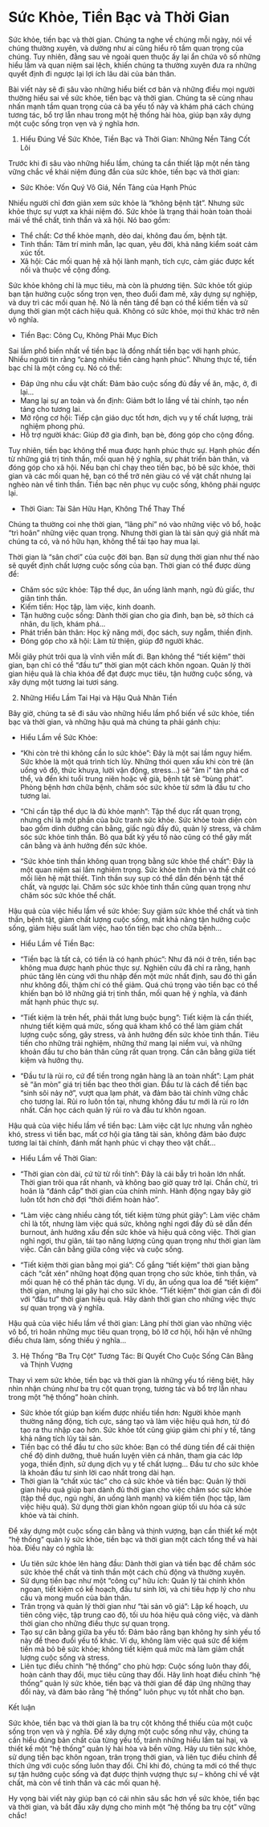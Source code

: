 # Sức Khỏe, Tiền Bạc và Thời Gian

Sức khỏe, tiền bạc và thời gian. Chúng ta nghe về chúng mỗi ngày, nói về chúng thường xuyên, và dường như ai cũng hiểu rõ tầm quan trọng của chúng. Tuy nhiên, đằng sau vẻ ngoài quen thuộc ấy lại ẩn chứa vô số những hiểu lầm và quan niệm sai lệch, khiến chúng ta thường xuyên đưa ra những quyết định đi ngược lại lợi ích lâu dài của bản thân.

Bài viết này sẽ đi sâu vào những hiểu biết cơ bản và những điều mọi người thường hiểu sai về sức khỏe, tiền bạc và thời gian. Chúng ta sẽ cùng nhau nhấn mạnh tầm quan trọng của cả ba yếu tố này và khám phá cách chúng tương tác, bổ trợ lẫn nhau trong một hệ thống hài hòa, giúp bạn xây dựng một cuộc sống trọn vẹn và ý nghĩa hơn.

1. Hiểu Đúng Về Sức Khỏe, Tiền Bạc và Thời Gian: Những Nền Tảng Cốt Lõi

Trước khi đi sâu vào những hiểu lầm, chúng ta cần thiết lập một nền tảng vững chắc về khái niệm đúng đắn của sức khỏe, tiền bạc và thời gian:

*  Sức Khỏe: Vốn Quý Vô Giá, Nền Tảng của Hạnh Phúc

Nhiều người chỉ đơn giản xem sức khỏe là “không bệnh tật”. Nhưng sức khỏe thực sự vượt xa khái niệm đó. Sức khỏe là trạng thái hoàn toàn thoải mái về thể chất, tinh thần và xã hội. Nó bao gồm:

*  Thể chất: Cơ thể khỏe mạnh, dẻo dai, không đau ốm, bệnh tật.
*  Tinh thần: Tâm trí minh mẫn, lạc quan, yêu đời, khả năng kiểm soát cảm xúc tốt.
*  Xã hội: Các mối quan hệ xã hội lành mạnh, tích cực, cảm giác được kết nối và thuộc về cộng đồng.

Sức khỏe không chỉ là mục tiêu, mà còn là phương tiện. Sức khỏe tốt giúp bạn tận hưởng cuộc sống trọn vẹn, theo đuổi đam mê, xây dựng sự nghiệp, và duy trì các mối quan hệ. Nó là nền tảng để bạn có thể kiếm tiền và sử dụng thời gian một cách hiệu quả. Không có sức khỏe, mọi thứ khác trở nên vô nghĩa.

*  Tiền Bạc: Công Cụ, Không Phải Mục Đích

Sai lầm phổ biến nhất về tiền bạc là đồng nhất tiền bạc với hạnh phúc. Nhiều người tin rằng “càng nhiều tiền càng hạnh phúc”. Nhưng thực tế, tiền bạc chỉ là một công cụ. Nó có thể:

*  Đáp ứng nhu cầu vật chất: Đảm bảo cuộc sống đủ đầy về ăn, mặc, ở, đi lại...
*  Mang lại sự an toàn và ổn định: Giảm bớt lo lắng về tài chính, tạo nền tảng cho tương lai.
*  Mở rộng cơ hội: Tiếp cận giáo dục tốt hơn, dịch vụ y tế chất lượng, trải nghiệm phong phú.
*  Hỗ trợ người khác: Giúp đỡ gia đình, bạn bè, đóng góp cho cộng đồng.

Tuy nhiên, tiền bạc không thể mua được hạnh phúc thực sự. Hạnh phúc đến từ những giá trị tinh thần, mối quan hệ ý nghĩa, sự phát triển bản thân, và đóng góp cho xã hội. Nếu bạn chỉ chạy theo tiền bạc, bỏ bê sức khỏe, thời gian và các mối quan hệ, bạn có thể trở nên giàu có về vật chất nhưng lại nghèo nàn về tinh thần. Tiền bạc nên phục vụ cuộc sống, không phải ngược lại.

*  Thời Gian: Tài Sản Hữu Hạn, Không Thể Thay Thế

Chúng ta thường coi nhẹ thời gian, “lãng phí” nó vào những việc vô bổ, hoặc “trì hoãn” những việc quan trọng. Nhưng thời gian là tài sản quý giá nhất mà chúng ta có, và nó hữu hạn, không thể tái tạo hay mua lại.

Thời gian là “sân chơi” của cuộc đời bạn. Bạn sử dụng thời gian như thế nào sẽ quyết định chất lượng cuộc sống của bạn. Thời gian có thể được dùng để:

*  Chăm sóc sức khỏe: Tập thể dục, ăn uống lành mạnh, ngủ đủ giấc, thư giãn tinh thần.
*  Kiếm tiền: Học tập, làm việc, kinh doanh.
*  Tận hưởng cuộc sống: Dành thời gian cho gia đình, bạn bè, sở thích cá nhân, du lịch, khám phá...
*  Phát triển bản thân: Học kỹ năng mới, đọc sách, suy ngẫm, thiền định.
*  Đóng góp cho xã hội: Làm từ thiện, giúp đỡ người khác.

Mỗi giây phút trôi qua là vĩnh viễn mất đi. Bạn không thể “tiết kiệm” thời gian, bạn chỉ có thể “đầu tư” thời gian một cách khôn ngoan. Quản lý thời gian hiệu quả là chìa khóa để đạt được mục tiêu, tận hưởng cuộc sống, và xây dựng một tương lai tươi sáng.

2. Những Hiểu Lầm Tai Hại và Hậu Quả Nhãn Tiền

Bây giờ, chúng ta sẽ đi sâu vào những hiểu lầm phổ biến về sức khỏe, tiền bạc và thời gian, và những hậu quả mà chúng ta phải gánh chịu:

*  Hiểu Lầm về Sức Khỏe:

*  “Khi còn trẻ thì không cần lo sức khỏe”: Đây là một sai lầm nguy hiểm. Sức khỏe là một quá trình tích lũy. Những thói quen xấu khi còn trẻ (ăn uống vô độ, thức khuya, lười vận động, stress...) sẽ “âm ỉ” tàn phá cơ thể, và đến khi tuổi trung niên hoặc về già, bệnh tật sẽ “bùng phát”. Phòng bệnh hơn chữa bệnh, chăm sóc sức khỏe từ sớm là đầu tư cho tương lai.
*  “Chỉ cần tập thể dục là đủ khỏe mạnh”: Tập thể dục rất quan trọng, nhưng chỉ là một phần của bức tranh sức khỏe. Sức khỏe toàn diện còn bao gồm dinh dưỡng cân bằng, giấc ngủ đầy đủ, quản lý stress, và chăm sóc sức khỏe tinh thần. Bỏ qua bất kỳ yếu tố nào cũng có thể gây mất cân bằng và ảnh hưởng đến sức khỏe.
*  “Sức khỏe tinh thần không quan trọng bằng sức khỏe thể chất”: Đây là một quan niệm sai lầm nghiêm trọng. Sức khỏe tinh thần và thể chất có mối liên hệ mật thiết. Tinh thần suy sụp có thể dẫn đến bệnh tật thể chất, và ngược lại. Chăm sóc sức khỏe tinh thần cũng quan trọng như chăm sóc sức khỏe thể chất.

Hậu quả của việc hiểu lầm về sức khỏe: Suy giảm sức khỏe thể chất và tinh thần, bệnh tật, giảm chất lượng cuộc sống, mất khả năng tận hưởng cuộc sống, giảm hiệu suất làm việc, hao tốn tiền bạc cho chữa bệnh...

*  Hiểu Lầm về Tiền Bạc:

*  “Tiền bạc là tất cả, có tiền là có hạnh phúc”: Như đã nói ở trên, tiền bạc không mua được hạnh phúc thực sự. Nghiên cứu đã chỉ ra rằng, hạnh phúc tăng lên cùng với thu nhập đến một mức nhất định, sau đó thì gần như không đổi, thậm chí có thể giảm. Quá chú trọng vào tiền bạc có thể khiến bạn bỏ lỡ những giá trị tinh thần, mối quan hệ ý nghĩa, và đánh mất hạnh phúc thực sự.
*  “Tiết kiệm là trên hết, phải thắt lưng buộc bụng”: Tiết kiệm là cần thiết, nhưng tiết kiệm quá mức, sống quá kham khổ có thể làm giảm chất lượng cuộc sống, gây stress, và ảnh hưởng đến sức khỏe tinh thần. Tiêu tiền cho những trải nghiệm, những thứ mang lại niềm vui, và những khoản đầu tư cho bản thân cũng rất quan trọng. Cần cân bằng giữa tiết kiệm và hưởng thụ.
*  “Đầu tư là rủi ro, cứ để tiền trong ngân hàng là an toàn nhất”: Lạm phát sẽ “ăn mòn” giá trị tiền bạc theo thời gian. Đầu tư là cách để tiền bạc “sinh sôi nảy nở”, vượt qua lạm phát, và đảm bảo tài chính vững chắc cho tương lai. Rủi ro luôn tồn tại, nhưng không đầu tư mới là rủi ro lớn nhất. Cần học cách quản lý rủi ro và đầu tư khôn ngoan.

Hậu quả của việc hiểu lầm về tiền bạc: Làm việc cật lực nhưng vẫn nghèo khó, stress vì tiền bạc, mất cơ hội gia tăng tài sản, không đảm bảo được tương lai tài chính, đánh mất hạnh phúc vì chạy theo vật chất...

*  Hiểu Lầm về Thời Gian:

*  “Thời gian còn dài, cứ từ từ rồi tính”: Đây là cái bẫy trì hoãn lớn nhất. Thời gian trôi qua rất nhanh, và không bao giờ quay trở lại. Chần chừ, trì hoãn là “đánh cắp” thời gian của chính mình. Hành động ngay bây giờ luôn tốt hơn chờ đợi “thời điểm hoàn hảo”.
*  “Làm việc càng nhiều càng tốt, tiết kiệm từng phút giây”: Làm việc chăm chỉ là tốt, nhưng làm việc quá sức, không nghỉ ngơi đầy đủ sẽ dẫn đến burnout, ảnh hưởng xấu đến sức khỏe và hiệu quả công việc. Thời gian nghỉ ngơi, thư giãn, tái tạo năng lượng cũng quan trọng như thời gian làm việc. Cần cân bằng giữa công việc và cuộc sống.
*  “Tiết kiệm thời gian bằng mọi giá”: Cố gắng “tiết kiệm” thời gian bằng cách “cắt xén” những hoạt động quan trọng cho sức khỏe, tinh thần, và mối quan hệ có thể phản tác dụng. Ví dụ, ăn uống qua loa để “tiết kiệm” thời gian, nhưng lại gây hại cho sức khỏe. “Tiết kiệm” thời gian cần đi đôi với “đầu tư” thời gian hiệu quả. Hãy dành thời gian cho những việc thực sự quan trọng và ý nghĩa.

Hậu quả của việc hiểu lầm về thời gian: Lãng phí thời gian vào những việc vô bổ, trì hoãn những mục tiêu quan trọng, bỏ lỡ cơ hội, hối hận về những điều chưa làm, sống thiếu ý nghĩa...

3. Hệ Thống “Ba Trụ Cột” Tương Tác: Bí Quyết Cho Cuộc Sống Cân Bằng và Thịnh Vượng

Thay vì xem sức khỏe, tiền bạc và thời gian là những yếu tố riêng biệt, hãy nhìn nhận chúng như ba trụ cột quan trọng, tương tác và bổ trợ lẫn nhau trong một “hệ thống” hoàn chỉnh.

*  Sức khỏe tốt giúp bạn kiếm được nhiều tiền hơn: Người khỏe mạnh thường năng động, tích cực, sáng tạo và làm việc hiệu quả hơn, từ đó tạo ra thu nhập cao hơn. Sức khỏe tốt cũng giúp giảm chi phí y tế, tăng khả năng tích lũy tài sản.
*  Tiền bạc có thể đầu tư cho sức khỏe: Bạn có thể dùng tiền để cải thiện chế độ dinh dưỡng, thuê huấn luyện viên cá nhân, tham gia các lớp yoga, thiền định, sử dụng dịch vụ y tế chất lượng… Đầu tư cho sức khỏe là khoản đầu tư sinh lời cao nhất trong dài hạn.
*  Thời gian là “chất xúc tác” cho cả sức khỏe và tiền bạc: Quản lý thời gian hiệu quả giúp bạn dành đủ thời gian cho việc chăm sóc sức khỏe (tập thể dục, ngủ nghỉ, ăn uống lành mạnh) và kiếm tiền (học tập, làm việc hiệu quả). Sử dụng thời gian khôn ngoan giúp tối ưu hóa cả sức khỏe và tài chính.

Để xây dựng một cuộc sống cân bằng và thịnh vượng, bạn cần thiết kế một “hệ thống” quản lý sức khỏe, tiền bạc và thời gian một cách tổng thể và hài hòa. Điều này có nghĩa là:

*  Ưu tiên sức khỏe lên hàng đầu: Dành thời gian và tiền bạc để chăm sóc sức khỏe thể chất và tinh thần một cách chủ động và thường xuyên.
*  Sử dụng tiền bạc như một “công cụ” hữu ích: Quản lý tài chính khôn ngoan, tiết kiệm có kế hoạch, đầu tư sinh lời, và chi tiêu hợp lý cho nhu cầu và mong muốn của bản thân.
*  Trân trọng và quản lý thời gian như “tài sản vô giá”: Lập kế hoạch, ưu tiên công việc, tập trung cao độ, tối ưu hóa hiệu quả công việc, và dành thời gian cho những điều thực sự quan trọng.
*  Tạo sự cân bằng giữa ba yếu tố: Đảm bảo rằng bạn không hy sinh yếu tố này để theo đuổi yếu tố khác. Ví dụ, không làm việc quá sức để kiếm tiền mà bỏ bê sức khỏe; không tiết kiệm quá mức mà làm giảm chất lượng cuộc sống và stress.
*  Liên tục điều chỉnh “hệ thống” cho phù hợp: Cuộc sống luôn thay đổi, hoàn cảnh thay đổi, mục tiêu cũng thay đổi. Hãy linh hoạt điều chỉnh “hệ thống” quản lý sức khỏe, tiền bạc và thời gian để đáp ứng những thay đổi này, và đảm bảo rằng “hệ thống” luôn phục vụ tốt nhất cho bạn.

Kết luận

Sức khỏe, tiền bạc và thời gian là ba trụ cột không thể thiếu của một cuộc sống trọn vẹn và ý nghĩa. Để xây dựng một cuộc sống như vậy, chúng ta cần hiểu đúng bản chất của từng yếu tố, tránh những hiểu lầm tai hại, và thiết kế một “hệ thống” quản lý hài hòa và bền vững. Hãy ưu tiên sức khỏe, sử dụng tiền bạc khôn ngoan, trân trọng thời gian, và liên tục điều chỉnh để thích ứng với cuộc sống luôn thay đổi. Chỉ khi đó, chúng ta mới có thể thực sự tận hưởng cuộc sống và đạt được thịnh vượng thực sự – không chỉ về vật chất, mà còn về tinh thần và các mối quan hệ.

Hy vọng bài viết này giúp bạn có cái nhìn sâu sắc hơn về sức khỏe, tiền bạc và thời gian, và bắt đầu xây dựng cho mình một “hệ thống ba trụ cột” vững chắc!